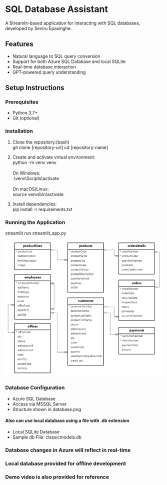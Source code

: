 # SQL Database Assistant

A Streamlit-based application for interacting with SQL databases, developed by Seniru Epasinghe.

## Features

- Natural language to SQL query conversion
- Support for both Azure SQL Database and local SQLite
- Real-time database interaction
- GPT-powered query understanding

## Setup Instructions

### Prerequisites
- Python 3.7+
- Git (optional)

### Installation
1. Clone the repository:(bash)<br>
git clone [repository-url]
cd [repository-name]

2. Create and activate virtual environment:<br>
python -m venv venv<br><br>
On Windows: <br>
.\venv\Scripts\activate<br><br>
On macOS/Linux:<br>
source venv/bin/activate<br>

3. Install dependencies:<br>
pip install -r requirements.txt

### Running the Application
streamlit run streamlit_app.py

![Database Structure](database.png)

### Database Configuration
- Azure SQL Database
- Access via MSSQL Server
- Structure shown in database.png
#### Also can use local database using a file with .db extension
- Local SQLite Database
- Sample db File: classicmodels.db

### Database changes in Azure will reflect in real-time

### Local database provided for offline development

### Demo video is also provided for reference
